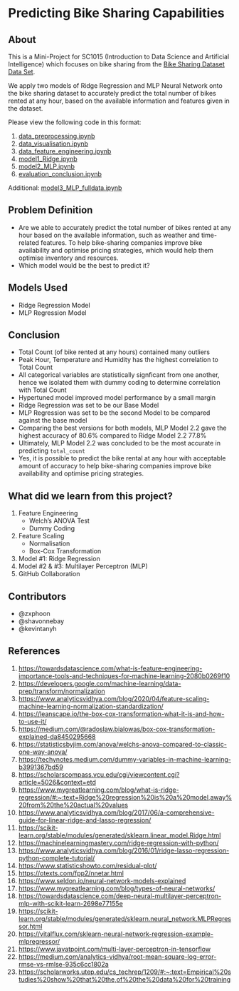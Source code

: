 # Predicting Bike Sharing Capabilities

## About
This is a Mini-Project for SC1015 (Introduction to Data Science and Artificial Intelligence) which focuses on bike sharing from the
[Bike Sharing Dataset Data Set](https://archive.ics.uci.edu/ml/datasets/Bike+Sharing+Dataset).

We apply two models of Ridge Regression and MLP Neural Network onto the bike sharing dataset to accurately predict the total number of bikes rented at any hour, based on the available information and features given in the dataset. 

Please view the following code in this format: 
1. [data_preprocessing.ipynb](https://github.com/kevintanyh/ZXSK/blob/main/data_preprocessing.ipynb)
2. [data_visualisation.ipynb](https://github.com/kevintanyh/ZXSK/blob/main/data_visualisation.ipynb)
3. [data_feature_engineering.ipynb](https://github.com/kevintanyh/ZXSK/blob/main/data_visualisation.ipynb)
4. [model1_Ridge.ipynb](https://github.com/kevintanyh/ZXSK/blob/main/model1_Ridge.ipynb)
5. [model2_MLP.ipynb](https://github.com/kevintanyh/ZXSK/blob/main/model2_MLP.ipynb)
6. [evaluation_conclusion.ipynb](https://github.com/kevintanyh/ZXSK/blob/main/evaluation_conclusion.ipynb)

Additional: [model3_MLP_fulldata.ipynb](https://github.com/kevintanyh/ZXSK/blob/main/model3_MLP_fulldata.ipynb)

## Problem Definition
- Are we able to accurately predict the total number of bikes rented at any hour based on the available information, such as weather and time-related features. To help bike-sharing companies improve bike availability and optimise pricing strategies, which would help them optimise inventory and resources. 
- Which model would be the best to predict it?

## Models Used
- Ridge Regression Model
- MLP Regression Model

## Conclusion
- Total Count (of bike rented at any hours) contained many outliers
- Peak Hour, Temperature and Humidity has the highest correlation to Total Count
- All categorical variables are statistically signficant from one another, hence we isolated them with dummy coding to determine correlation with Total Count
- Hypertuned model improved model performance by a small margin
- Ridge Regression was set to be our Base Model 
- MLP Regression was set to be the second Model to be compared against the base model
- Comparing the best versions for both models, MLP Model 2.2 gave the highest accuracy of 80.6% compared to Ridge Model 2.2 77.8%
- Ultimately, MLP Model 2.2 was concluded to be the most accurate in predicting `total_count` 
- Yes, it is possible to predict the bike rental at any hour with acceptable amount of accuracy to help bike-sharing companies improve bike availability and optimise pricing strategies.

## What did we learn from this project?
1. Feature Engineering 
    - Welch’s ANOVA Test 
    - Dummy Coding
2. Feature Scaling
    - Normalisation 
    - Box-Cox Transformation
3. Model #1: Ridge Regression
4. Model #2 & #3: Multilayer Perceptron (MLP)
5. GitHub Collaboration

## Contributors
- @zxphoon
- @shavonnebay
- @kevintanyh

## References
1. https://towardsdatascience.com/what-is-feature-engineering-importance-tools-and-techniques-for-machine-learning-2080b0269f10
2. https://developers.google.com/machine-learning/data-prep/transform/normalization 
3. https://www.analyticsvidhya.com/blog/2020/04/feature-scaling-machine-learning-normalization-standardization/ 
4. https://leanscape.io/the-box-cox-transformation-what-it-is-and-how-to-use-it/ 
5. https://medium.com/@radoslaw.bialowas/box-cox-transformation-explained-da8450295668 
6. https://statisticsbyjim.com/anova/welchs-anova-compared-to-classic-one-way-anova/ 
7. https://techynotes.medium.com/dummy-variables-in-machine-learning-b3991367bd59
8. https://scholarscompass.vcu.edu/cgi/viewcontent.cgi?article=5026&context=etd 
9. https://www.mygreatlearning.com/blog/what-is-ridge-regression/#:~:text=Ridge%20regression%20is%20a%20model,away%20from%20the%20actual%20values 
10. https://www.analyticsvidhya.com/blog/2017/06/a-comprehensive-guide-for-linear-ridge-and-lasso-regression/ 
11. https://scikit-learn.org/stable/modules/generated/sklearn.linear_model.Ridge.html 
12. https://machinelearningmastery.com/ridge-regression-with-python/ 
13. https://www.analyticsvidhya.com/blog/2016/01/ridge-lasso-regression-python-complete-tutorial/ 
14. https://www.statisticshowto.com/residual-plot/
15. https://otexts.com/fpp2/nnetar.html 
16. https://www.seldon.io/neural-network-models-explained 
17. https://www.mygreatlearning.com/blog/types-of-neural-networks/ 
18. https://towardsdatascience.com/deep-neural-multilayer-perceptron-mlp-with-scikit-learn-2698e77155e 
19. https://scikit-learn.org/stable/modules/generated/sklearn.neural_network.MLPRegressor.html 
20. https://vitalflux.com/sklearn-neural-network-regression-example-mlpregressor/ 
21. https://www.javatpoint.com/multi-layer-perceptron-in-tensorflow
22. https://medium.com/analytics-vidhya/root-mean-square-log-error-rmse-vs-rmlse-935c6cc1802a 
23. https://scholarworks.utep.edu/cs_techrep/1209/#:~:text=Empirical%20studies%20show%20that%20the,of%20the%20data%20for%20training 










